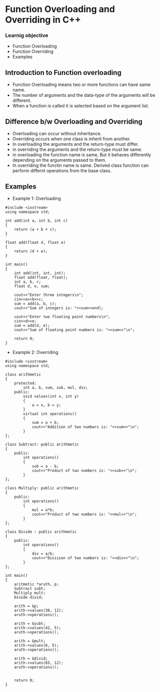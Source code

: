 # Function Overloading and Overriding in C++

### Learnig objective
* Function Overloading
* Function Overriding
* Examples


## Introduction to Function overloading
* Function Overloading means two or more functions can have same name.
* The number of arguments and the data-type of the arguments will be different.
* When a function is called it is selected based on the argument list.


## Difference b/w Overloading and Overriding
* Overloading can occur without inheritance.
* Overriding occurs when one class is inherit from another.
* In overloading the arguments and the return-type must differ.
* in overriding the arguments and the return-type must be same.
* in overloading the function name is same, But it behaves differently depending on the arguments passed to them.
* In overriding the functin name is same. Derived class function can perform differnt operations from the base class.


## Examples

* Example 1: Overloading
```
#include <iostream>
using namespace std;

int add(int a, int b, int c)
{
    return (a + b + c);
}

float add(float d, float e)
{
    return (d + e);
}

int main()
{
    int add(int, int, int);
    float add(float, float);
    int a, b, c;
    float d, e, sum;
    
    cout<<"Enter three integers\n";
    cin>>a>>b>>c;
    sum = add(a, b, c);
    cout<<"Sum of integers is: "<<sum<<endl;
    
    cout<<"Enter two floating point numbers\n";
    cin>>d>>e;
    sum = add(d, e);
    cout<<"Sum of floating point numbers is: "<<sum<<"\n";
    
    return 0;
}
```

* Example 2: Overriding
```
#include <iostream>
using namespace std;

class arithmetic
{
    protected:
        int a, b, sum, sub, mul, div;
    public:
        void values(int x, int y)
        {
            a = x, b = y;
		}
		virtual int operations()
		{
			sum = a + b;
            cout<<"Addition of two numbwrs is: "<<sum<<"\n";
		}
};

class Subtract: public arithmetic
{
	public:
		int operations()
		{
			sub = a - b;
			cout<<"Product of two numbers is: "<<sub<<"\n";
		}
};

class Multiply: public arithmetic
{
	public:
		int operations()
		{
			mul = a*b;
			cout<<"Product of two numbers is: "<<mul<<"\n";
		}
};

class Divide : public arithmetic
{
	public:
		int operations()
		{
			div = a/b;
			cout<<"Division of two numbers is: "<<div<<"\n";
		}
};

int main()
{
	aritmetic *aruth, p;
    Subtract subt;
	Multiply mult;
	Divide divid;
	
	arith = &p;
	arith->values(30, 12);
	aruth->operations();
	
	arith = &subt;
	arith->values(42, 5);
	aruth->operations();

	arith = &mult;
	arith->values(6, 5);
	aruth->operations();
	
	arith = &divid;
	arith->values(65, 12);
	aruth->operations();


	return 0;
}
```

